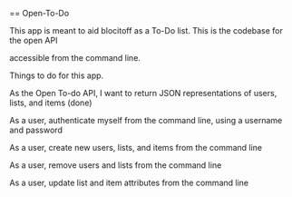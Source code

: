 == Open-To-Do

This app is meant to aid blocitoff as a To-Do list. This is the codebase for the open API

accessible from the command line.


Things to do for this app.


As the Open To-do API, I want to return JSON representations of users, lists, and items (done)

As a user, authenticate myself from the command line, using a username and password

As a user, create new users, lists, and items from the command line

As a user, remove users and lists from the command line

As a user, update list and item attributes from the command line
